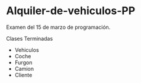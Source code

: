 # Alquiler-de-vehiculos-PP
Examen del 15 de marzo de programación.

Clases Terminadas
- Vehiculos
- Coche
- Furgon
- Camion
- Cliente
